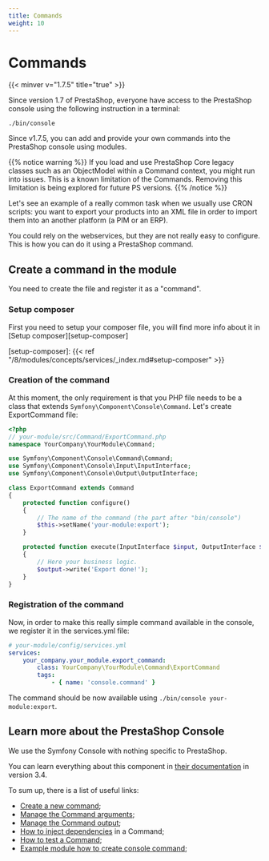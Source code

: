 ```yaml
---
title: Commands
weight: 10
---
```


# Commands
{{< minver v="1.7.5" title="true" >}}

Since version 1.7 of PrestaShop, everyone have access to the PrestaShop console using the following instruction in a terminal:

``
./bin/console
``

Since v1.7.5, you can add and provide your own commands into the PrestaShop console using modules.

{{% notice warning %}}
If you load and use PrestaShop Core legacy classes such as an ObjectModel within a Command context, you might run into issues. This is a known limitation of the Commands.
Removing this limitation is being explored for future PS versions.
{{% /notice %}}

Let's see an example of a really common task when we usually use CRON scripts: you want to export your products into an XML file in order to import them into an another platform (a PIM or an ERP).

You could rely on the webservices, but they are not really easy to configure. This is how you can do it using a PrestaShop command.

## Create a command in the module

You need to create the file and register it as a "command".

### Setup composer

First you need to setup your composer file, you will find more info about it in [Setup composer][setup-composer]

[setup-composer]: {{< ref "/8/modules/concepts/services/_index.md#setup-composer" >}}

### Creation of the command

At this moment, the only requirement is that you PHP file needs to be a class that extends `Symfony\Component\Console\Command`. Let's create ExportCommand file:

```php
<?php
// your-module/src/Command/ExportCommand.php
namespace YourCompany\YourModule\Command;

use Symfony\Component\Console\Command\Command;
use Symfony\Component\Console\Input\InputInterface;
use Symfony\Component\Console\Output\OutputInterface;

class ExportCommand extends Command
{
    protected function configure()
    {
        // The name of the command (the part after "bin/console")
        $this->setName('your-module:export');
    }

    protected function execute(InputInterface $input, OutputInterface $output)
    {
        // Here your business logic.
        $output->write('Export done!');
    }
}
```

### Registration of the command

Now, in order to make this really simple command available in the console, we register it in the services.yml file:

```yaml
# your-module/config/services.yml
services:
    your_company.your_module.export_command:
        class: YourCompany\YourModule\Command\ExportCommand
        tags:
            - { name: 'console.command' }
```

The command should be now available using `./bin/console your-module:export`.

## Learn more about the PrestaShop Console

We use the Symfony Console with nothing specific to PrestaShop.

You can learn everything about this component in [their documentation](https://symfony.com/doc/3.4/console.html) in version 3.4.

To sum up, there is a list of useful links:

* [Create a new command](https://symfony.com/doc/3.4/console.html#creating-a-command);
* [Manage the Command arguments](https://symfony.com/doc/3.4/console/input.html);
* [Manage the Command output](https://symfony.com/doc/3.4/console/style.html);
* [How to inject dependencies](https://symfony.com/doc/3.4/console.html#getting-services-from-the-service-container) in a Command;
* [How to test a Command](https://symfony.com/doc/3.4/console.html#testing-commands);
* [Example module how to create console command](https://github.com/PrestaShop/example-modules/tree/master/democonsolecommand);
